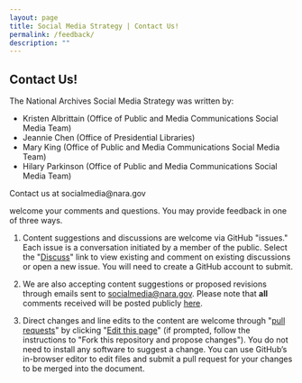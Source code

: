 ```yaml
---
layout: page
title: Social Media Strategy | Contact Us!
permalink: /feedback/
description: ""
---
```


## Contact Us!

The National Archives Social Media Strategy was written by: 
<ul>
  <li>Kristen Albrittain (Office of Public and Media Communications Social Media Team)</li>
  <li>Jeannie Chen (Office of Presidential Libraries)</li>
<li>Mary King (Office of Public and Media Communications Social Media Team)</li>
  <li>Hilary Parkinson (Office of Public and Media Communications Social Media Team)</li>
  </ul>
 <p> Contact us at socialmedia@nara.gov</p>

<p> welcome your comments and questions. You may provide feedback in one of three ways.</p>

<ol>
  <li>
  <p>Content suggestions and discussions are welcome via GitHub "issues." Each issue is a conversation initiated by a member of the public. Select the "<a href="https://github.com/{{ site.org_name }}/social-media-strategy/issues/">Discuss</a>" link to view existing and comment on existing discussions or open a new issue. You will need to create a GitHub account to submit.</p>
  </li>
  <li>
  <p>We are also accepting content suggestions or proposed revisions through emails sent to <a href="mailto:socialmedia@nara.gov">socialmedia@nara.gov</a>. Please note that <strong>all</strong> comments received will be posted publicly <a href="https://github.com/{{ site.org_name }}/social-media-strategy/issues/">here</a>.</p>
  </li>
  <li>
  <p>Direct changes and line edits to the content are welcome through "<a href="https://help.github.com/articles/creating-a-pull-request">pull requests</a>" by clicking "<a href="https://github.com/{{ site.org_name }}/social-media-strategy/edit/gh-pages/pages/index.md">Edit this page</a>" (if prompted, follow the instructions to "Fork this repository and propose changes"). You do not need to install any software to suggest a change. You can use GitHub’s in-browser editor to edit files and submit a pull request for your changes to be merged into the document.</p>
  </li>
</ol>


